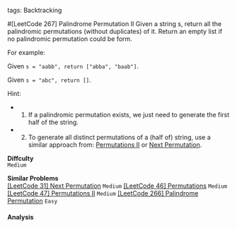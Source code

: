 tags: Backtracking

#[LeetCode 267] Palindrome Permutation II
Given a string s, return all the palindromic permutations (without duplicates) of it. Return an empty list if no palindromic permutation could be form.

For example:

Given `s = "aabb", return ["abba", "baab"]`.

Given `s = "abc", return []`.

Hint:

 * 1. If a palindromic permutation exists, we just need to generate the first half of the string.
 * 2. To generate all distinct permutations of a (half of) string, use a similar approach from: [Permutations II][] or [Next Permutation][].


**Diffculty**  
`Medium`

**Similar Problems**  
[[LeetCode 31] Next Permutation]() `Medium`
[[LeetCode 46] Permutations]() `Medium`
[[LeetCode 47] Permutations II]() `Medium`
[[LeetCode 266] Palindrome Permutation]() `Easy`


#### Analysis


[Permutations II]:https://leetcode.com/problems/permutations-ii
[Next Permutation]:https://leetcode.com/problems/next-permutation